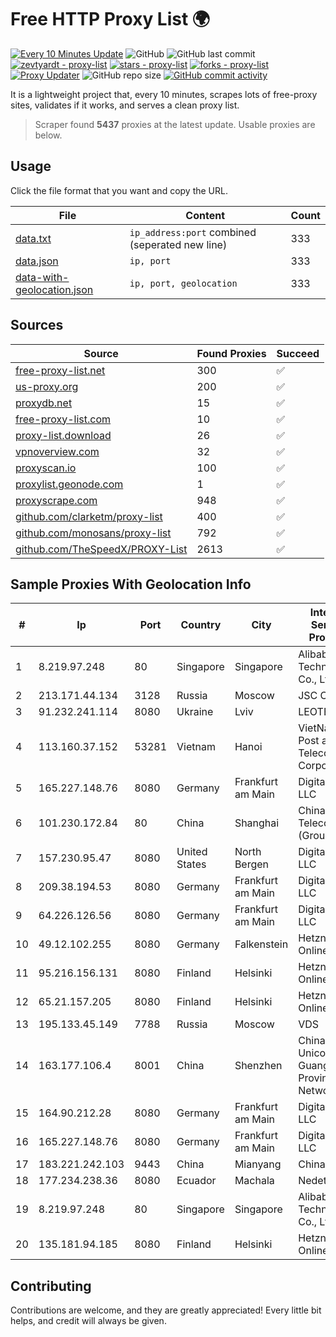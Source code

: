 
# Free HTTP Proxy List 🌍

[![Every 10 Minutes Update](https://github.com/mertguvencli/http-proxy-list/actions/workflows/main.yml/badge.svg?branch=main)](https://github.com/mertguvencli/http-proxy-list/actions/workflows/main.yml)
![GitHub](https://img.shields.io/github/license/mertguvencli/http-proxy-list)
![GitHub last commit](https://img.shields.io/github/last-commit/mertguvencli/http-proxy-list)
[![zevtyardt - proxy-list](https://img.shields.io/static/v1?label=zevtyardt&message=proxy-list&color=blue&logo=github)](https://github.com/zevtyardt/proxy-list "Go to GitHub repo")
[![stars - proxy-list](https://img.shields.io/github/stars/zevtyardt/proxy-list?style=social)](https://github.com/zevtyardt/proxy-list)
[![forks - proxy-list](https://img.shields.io/github/forks/zevtyardt/proxy-list?style=social)](https://github.com/zevtyardt/proxy-list)
[![Proxy Updater](https://github.com/zevtyardt/proxy-list/workflows/Proxy%20Updater/badge.svg)](https://github.com/zevtyardt/proxy-list/actions?query=workflow:"Proxy+Updater")
![GitHub repo size](https://img.shields.io/github/repo-size/zevtyardt/proxy-list)
[![GitHub commit activity](https://img.shields.io/github/commit-activity/m/zevtyardt/proxy-list?logo=commits)](https://github.com/zevtyardt/proxy-list/commits/main)

It is a lightweight project that, every 10 minutes, scrapes lots of free-proxy sites, validates if it works, and serves a clean proxy list.

> Scraper found **5437** proxies at the latest update. Usable proxies are below.

## Usage

Click the file format that you want and copy the URL.

|File|Content|Count|
|----|-------|-----|
|[data.txt](https://raw.githubusercontent.com/mertguvencli/http-proxy-list/main/proxy-list/data.txt)|`ip_address:port` combined (seperated new line)|333|
|[data.json](https://raw.githubusercontent.com/mertguvencli/http-proxy-list/main/proxy-list/data.json)|`ip, port`|333|
|[data-with-geolocation.json](https://raw.githubusercontent.com/mertguvencli/http-proxy-list/main/proxy-list/data-with-geolocation.json)|`ip, port, geolocation`|333|

## Sources

|Source|Found Proxies|Succeed|
|------|-------------|-------|
|[free-proxy-list.net](https://free-proxy-list.net)|300|✅|
|[us-proxy.org](https://www.us-proxy.org)|200|✅|
|[proxydb.net](http://proxydb.net)|15|✅|
|[free-proxy-list.com](https://free-proxy-list.com/?page=&port=&type%5B%5D=http&type%5B%5D=https&up_time=0&search=Search)|10|✅|
|[proxy-list.download](https://www.proxy-list.download/HTTP)|26|✅|
|[vpnoverview.com](https://vpnoverview.com/privacy/anonymous-browsing/free-proxy-servers)|32|✅|
|[proxyscan.io](https://www.proxyscan.io)|100|✅|
|[proxylist.geonode.com](https://proxylist.geonode.com/api/proxy-list?limit=300&page=1&sort_by=lastChecked&sort_type=desc&protocols=http,https)|1|✅|
|[proxyscrape.com](https://api.proxyscrape.com/v2/?request=displayproxies&protocol=http&timeout=10000&country=all&ssl=all&anonymity=all)|948|✅|
|[github.com/clarketm/proxy-list](https://raw.githubusercontent.com/clarketm/proxy-list/master/proxy-list-raw.txt)|400|✅|
|[github.com/monosans/proxy-list](https://raw.githubusercontent.com/monosans/proxy-list/main/proxies/http.txt)|792|✅|
|[github.com/TheSpeedX/PROXY-List](https://raw.githubusercontent.com/TheSpeedX/PROXY-List/master/http.txt)|2613|✅|


## Sample Proxies With Geolocation Info

|#|Ip|Port|Country|City|Internet Service Provider|
|-|--|----|-------|----|-------------------------|
|1|8.219.97.248|80|Singapore|Singapore|Alibaba (US) Technology Co., Ltd.|
|2|213.171.44.134|3128|Russia|Moscow|JSC Comcor|
|3|91.232.241.114|8080|Ukraine|Lviv|LEOTEL Ltd.|
|4|113.160.37.152|53281|Vietnam|Hanoi|VietNam Post and Telecom Corporation|
|5|165.227.148.76|8080|Germany|Frankfurt am Main|DigitalOcean, LLC|
|6|101.230.172.84|80|China|Shanghai|China Telecom (Group)|
|7|157.230.95.47|8080|United States|North Bergen|DigitalOcean, LLC|
|8|209.38.194.53|8080|Germany|Frankfurt am Main|DigitalOcean, LLC|
|9|64.226.126.56|8080|Germany|Frankfurt am Main|DigitalOcean, LLC|
|10|49.12.102.255|8080|Germany|Falkenstein|Hetzner Online GmbH|
|11|95.216.156.131|8080|Finland|Helsinki|Hetzner Online GmbH|
|12|65.21.157.205|8080|Finland|Helsinki|Hetzner Online GmbH|
|13|195.133.45.149|7788|Russia|Moscow|VDS|
|14|163.177.106.4|8001|China|Shenzhen|China Unicom Guangdong Province Network|
|15|164.90.212.28|8080|Germany|Frankfurt am Main|DigitalOcean, LLC|
|16|165.227.148.76|8080|Germany|Frankfurt am Main|DigitalOcean, LLC|
|17|183.221.242.103|9443|China|Mianyang|China Mobile|
|18|177.234.238.36|8080|Ecuador|Machala|Nedetel S.A.|
|19|8.219.97.248|80|Singapore|Singapore|Alibaba (US) Technology Co., Ltd.|
|20|135.181.94.185|8080|Finland|Helsinki|Hetzner Online GmbH|



## Contributing

Contributions are welcome, and they are greatly appreciated! Every
little bit helps, and credit will always be given.

